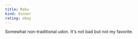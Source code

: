```yaml
---
title: Raku
kind: dinner
rating: okay
---
```

Somewhat non-traditional udon. It's not bad but not my favorite.
